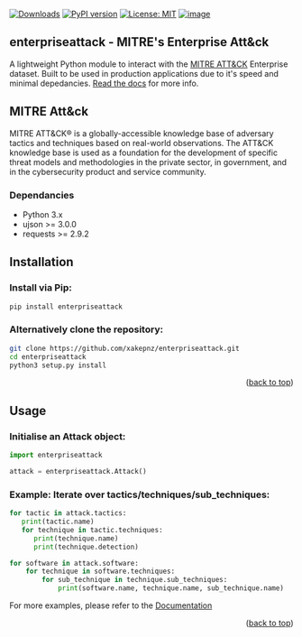 [![Downloads](https://pepy.tech/badge/enterpriseattack)](https://pepy.tech/project/enterpriseattack)
[![PyPI version](https://badge.fury.io/py/enterpriseattack.svg)](https://badge.fury.io/py/enterpriseattack)
[![License: MIT](https://img.shields.io/badge/License-MIT-yellow.svg)](https://opensource.org/licenses/MIT)
[![image](https://img.shields.io/pypi/pyversions/enterpriseattack.svg)](https://pypi.org/project/enterpriseattack/)


## enterpriseattack - MITRE's Enterprise Att&ck

A lightweight Python module to interact with the [MITRE ATT&CK](https://attack.mitre.org/) Enterprise dataset. Built to be used in production applications due to it's speed and minimal depedancies. [Read the docs](https://github.com/xakepnz/enterpriseattack/tree/main/docs) for more info.

## MITRE Att&ck

MITRE ATT&CK® is a globally-accessible knowledge base of adversary tactics and techniques based on real-world observations. The ATT&CK knowledge base is used as a foundation for the development of specific threat models and methodologies in the private sector, in government, and in the cybersecurity product and service community.

### Dependancies

* Python 3.x
* ujson >= 3.0.0
* requests >= 2.9.2

## Installation

### Install via Pip:
   ```sh
   pip install enterpriseattack
   ```

### Alternatively clone the repository:
   ```sh
   git clone https://github.com/xakepnz/enterpriseattack.git
   cd enterpriseattack
   python3 setup.py install
   ```

<p align="right">(<a href="#top">back to top</a>)</p>

## Usage

### Initialise an Attack object:
```py
import enterpriseattack

attack = enterpriseattack.Attack()
```

### Example: Iterate over tactics/techniques/sub_techniques:
```py
for tactic in attack.tactics:
   print(tactic.name)
   for technique in tactic.techniques:
      print(technique.name)
      print(technique.detection)

for software in attack.software:
    for technique in software.techniques:
        for sub_technique in technique.sub_techniques:
            print(software.name, technique.name, sub_technique.name)
```

For more examples, please refer to the [Documentation](https://github.com/xakepnz/enterpriseattack/tree/main/docs)

<p align="right">(<a href="#top">back to top</a>)</p>
